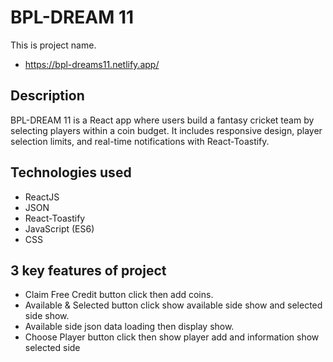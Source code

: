 # BPL-DREAM 11


This is project name.
- https://bpl-dreams11.netlify.app/

## Description


BPL-DREAM 11 is a React app where users build a fantasy cricket team by selecting players within a coin budget. It includes responsive design, player selection limits, and real-time notifications with React-Toastify.


## Technologies used


* ReactJS
* JSON
* React-Toastify
* JavaScript (ES6)
* CSS


## 3 key features of project


* Claim Free Credit button click then add coins.
* Available & Selected button click show available side show and selected side show.
* Available side json data loading then display show.
* Choose Player button click then show player add and information show selected side
